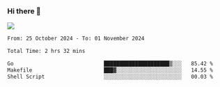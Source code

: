 ### Hi there 👋️

![](https://komarev.com/ghpvc/?username=Loner1024)

<!--START_SECTION:waka-->

```txt
From: 25 October 2024 - To: 01 November 2024

Total Time: 2 hrs 32 mins

Go                             █████████████████████▒░░░   85.42 %
Makefile                       ███▓░░░░░░░░░░░░░░░░░░░░░   14.55 %
Shell Script                   ░░░░░░░░░░░░░░░░░░░░░░░░░   00.03 %
```

<!--END_SECTION:waka-->



